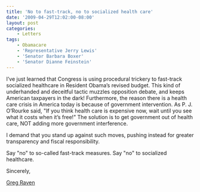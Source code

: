 ```yaml
---
title: 'No to fast-track, no to socialized health care'
date: '2009-04-29T12:02:00-08:00'
layout: post
categories:
    - Letters
tags:
    - Obamacare
    - 'Representative Jerry Lewis'
    - 'Senator Barbara Boxer'
    - 'Senator Dianne Feinstein'
---
```


I’ve just learned that Congress is using procedural trickery to fast-track socialized healthcare in Resident Obama’s revised budget. This kind of underhanded and deceitful tactic muzzles opposition debate, and keeps American taxpayers in the dark! Furthermore, the reason there is a health care crisis in America today is because of government intervention. As P. J. O’Rourke said, "If you think health care is expensive now, wait until you see what it costs when it’s free!" The solution is to get government out of health care, NOT adding more government interference.  
  
I demand that you stand up against such moves, pushing instead for greater transparency and fiscal responsibility.

Say "no" to so-called fast-track measures. Say "no" to socialized healthcare.

Sincerely,

[Greg Raven](https://www.gregraven.org/)